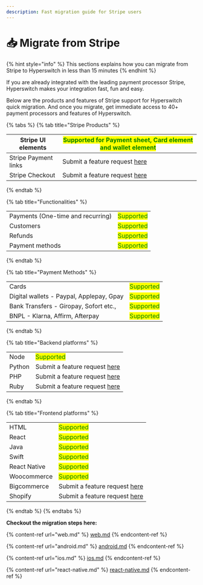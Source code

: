 ```yaml
---
description: Fast migration guide for Stripe users
---
```


# 📥 Migrate from Stripe

{% hint style="info" %}
This sections explains how you can migrate from Stripe to Hyperswitch in less than 15 minutes
{% endhint %}

If you are already integrated with the leading payment processor Stripe, Hyperswitch makes your integration fast, fun and easy.

Below are the products and features of Stripe support for Hyperswitch quick migration. And once you migrate, get immediate access to 40+ payment processors and features of Hyperswitch.

{% tabs %}
{% tab title="Stripe Products" %}


| Stripe UI elements   | <mark style="color:green;">Supported for Payment sheet, Card element and wallet element</mark>                         |
| -------------------- | ---------------------------------------------------------------------------------------------------------------------- |
| Stripe Payment links | Submit a feature request [here](https://github.com/juspay/hyperswitch/discussions/new?category=ideas-feature-requests) |
| Stripe Checkout      | Submit a feature request [here](https://github.com/juspay/hyperswitch/discussions/new?category=ideas-feature-requests) |
{% endtab %}

{% tab title="Functionalities" %}


|                                   |                                             |
| --------------------------------- | ------------------------------------------- |
| Payments (One-time and recurring) | <mark style="color:green;">Supported</mark> |
| Customers                         | <mark style="color:green;">Supported</mark> |
| Refunds                           | <mark style="color:green;">Supported</mark> |
| Payment methods                   | <mark style="color:green;">Supported</mark> |
{% endtab %}

{% tab title="Payment Methods" %}


|                                          |                                             |
| ---------------------------------------- | ------------------------------------------- |
| Cards                                    | <mark style="color:green;">Supported</mark> |
| Digital wallets - Paypal, Applepay, Gpay | <mark style="color:green;">Supported</mark> |
| Bank Transfers - Giropay, Sofort etc.,   | <mark style="color:green;">Supported</mark> |
| BNPL - Klarna, Affirm, Afterpay          | <mark style="color:green;">Supported</mark> |
{% endtab %}

{% tab title="Backend platforms" %}


|        |                                                                                                                        |
| ------ | ---------------------------------------------------------------------------------------------------------------------- |
| Node   | <mark style="color:green;">Supported</mark>                                                                            |
| Python | Submit a feature request [here](https://github.com/juspay/hyperswitch/discussions/new?category=ideas-feature-requests) |
| PHP    | Submit a feature request [here](https://github.com/juspay/hyperswitch/discussions/new?category=ideas-feature-requests) |
| Ruby   | Submit a feature request [here](https://github.com/juspay/hyperswitch/discussions/new?category=ideas-feature-requests) |
{% endtab %}

{% tab title="Frontend platforms" %}


|              |                                                                                                                        |
| ------------ | ---------------------------------------------------------------------------------------------------------------------- |
| HTML         | <mark style="color:green;">Supported</mark>                                                                            |
| React        | <mark style="color:green;">Supported</mark>                                                                            |
| Java         | <mark style="color:green;">Supported</mark>                                                                            |
| Swift        | <mark style="color:green;">Supported</mark>                                                                            |
| React Native | <mark style="color:green;">Supported</mark>                                                                            |
| Woocommerce  | <mark style="color:green;">Supported</mark>                                                                            |
| Bigcommerce  | Submit a feature request [here](https://github.com/juspay/hyperswitch/discussions/new?category=ideas-feature-requests) |
| Shopify      | Submit a feature request [here](https://github.com/juspay/hyperswitch/discussions/new?category=ideas-feature-requests) |
{% endtab %}
{% endtabs %}

**Checkout the migration steps here:**

{% content-ref url="web.md" %}
[web.md](web.md)
{% endcontent-ref %}

{% content-ref url="android.md" %}
[android.md](android.md)
{% endcontent-ref %}

{% content-ref url="ios.md" %}
[ios.md](ios.md)
{% endcontent-ref %}

{% content-ref url="react-native.md" %}
[react-native.md](react-native.md)
{% endcontent-ref %}

